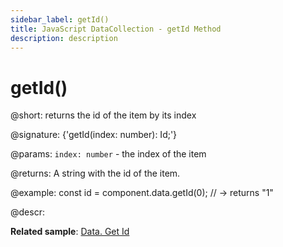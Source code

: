 ```yaml
---
sidebar_label: getId()
title: JavaScript DataCollection - getId Method 
description: description
---
```


# getId()

@short: returns the id of the item by its index

@signature: {'getId(index: number): Id;'}

@params:
`index: number` - the index of the item

@returns:
A string with the id of the item.

@example:
const id = component.data.getId(0); // -> returns "1"

@descr:

**Related sample**: [Data. Get Id](https://snippet.dhtmlx.com/8e02xliz)
